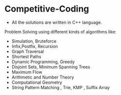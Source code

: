 # Competitive-Coding
- All the solutions are written in C++ language.

Problem Solving using different kinds of algorithms like:

- Simulation, Bruteforce
- Infix,Postfix, Recursion
- Graph Traversal 
- Shortest Paths
- Dynamic Programming, Greedy
- Disjoint Sets, Minimum Spanning Trees
- Maximum Flow
- Arithmetic and Number Theory
- Computational Geometry
- String Pattern Matching , Trie, KMP , Suffix Array


